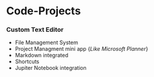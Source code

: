 # Code-Projects

### Custom Text Editor
  * File Management System
  * Project Managment mini app  {_Like Microsoft Planner_}
  * Markdown integrated
  * Shortcuts
  * Jupiter Notebook integration
